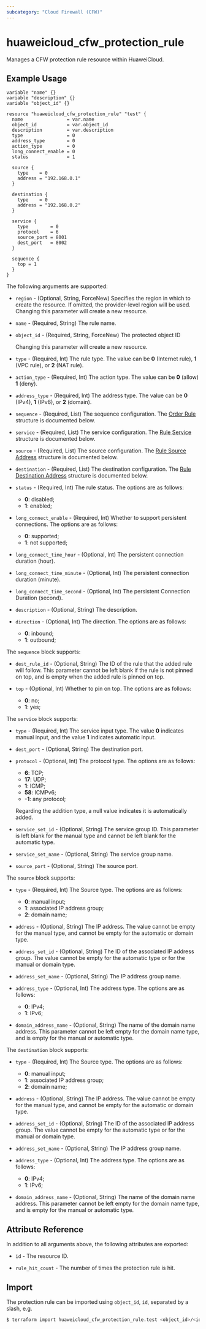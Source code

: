 ```yaml
---
subcategory: "Cloud Firewall (CFW)"
---
```


# huaweicloud_cfw_protection_rule

Manages a CFW protection rule resource within HuaweiCloud.

## Example Usage

```hcl
variable "name" {}
variable "description" {}
variable "object_id" {}

resource "huaweicloud_cfw_protection_rule" "test" {
  name                = var.name
  object_id           = var.object_id
  description         = var.description
  type                = 0
  address_type        = 0
  action_type         = 0
  long_connect_enable = 0
  status              = 1

  source {
    type    = 0
    address = "192.168.0.1"
  }

  destination {
    type    = 0
    address = "192.168.0.2"
  }

  service {
    type        = 0
    protocol    = 6
    source_port = 8001
    dest_port   = 8002
  }

  sequence {
    top = 1
  }
}
```

The following arguments are supported:

* `region` - (Optional, String, ForceNew) Specifies the region in which to create the resource.
  If omitted, the provider-level region will be used. Changing this parameter will create a new resource.

* `name` - (Required, String) The rule name.

* `object_id` - (Required, String, ForceNew) The protected object ID

  Changing this parameter will create a new resource.

* `type` - (Required, Int) The rule type.
  The value can be **0** (Internet rule), **1** (VPC rule), or **2** (NAT rule).

* `action_type` - (Required, Int) The action type.
  The value can be **0** (allow) **1** (deny).

* `address_type` - (Required, Int) The address type.
  The value can be **0** (IPv4), **1** (IPv6), or **2** (domain).

* `sequence` - (Required, List) The sequence configuration.
The [Order Rule](#ProtectionRule_OrderRuleAcl) structure is documented below.

* `service` - (Required, List) The service configuration.
The [Rule Service](#ProtectionRule_RuleService) structure is documented below.

* `source` - (Required, List) The source configuration.
The [Rule Source Address](#ProtectionRule_RuleSourceAddress) structure is documented below.

* `destination` - (Required, List) The destination configuration.
The [Rule Destination Address](#ProtectionRule_RuleDestinationAddress) structure is documented below.

* `status` - (Required, Int) The rule status. The options are as follows:
  + **0**: disabled;
  + **1**: enabled;

* `long_connect_enable` - (Required, Int) Whether to support persistent connections.
  The options are as follows:
  + **0**: supported;
  + **1**: not supported;

* `long_connect_time_hour` - (Optional, Int) The persistent connection duration (hour).

* `long_connect_time_minute` - (Optional, Int) The persistent connection duration (minute).

* `long_connect_time_second` - (Optional, Int) The persistent Connection Duration (second).

* `description` - (Optional, String) The description.

* `direction` - (Optional, Int) The direction. The options are as follows:
  + **0**: inbound;
  + **1**: outbound;

<a name="ProtectionRule_OrderRuleAcl"></a>
The `sequence` block supports:

* `dest_rule_id` - (Optional, String) The ID of the rule that the added rule will follow.
  This parameter cannot be left blank if the rule is not pinned on top, and is empty when the added rule is pinned on top.

* `top` - (Optional, Int) Whether to pin on top.
  The options are as follows:
  + **0**: no;
  + **1**: yes;

<a name="ProtectionRule_RuleService"></a>
The `service` block supports:

* `type` - (Required, Int) The service input type.
  The value **0** indicates manual input, and the value **1** indicates automatic input.

* `dest_port` - (Optional, String) The destination port.

* `protocol` - (Optional, Int) The protocol type. The options are as follows:
  + **6**: TCP;
  + **17**: UDP;
  + **1**: ICMP;
  + **58**: ICMPv6;
  + **-1**: any protocol;
  
  Regarding the addition type, a null value indicates it is automatically added.

* `service_set_id` - (Optional, String) The service group ID.
  This parameter is left blank for the manual type and cannot be left blank for the automatic type.

* `service_set_name` - (Optional, String) The service group name.

* `source_port` - (Optional, String) The source port.

<a name="ProtectionRule_RuleSourceAddress"></a>
The `source` block supports:

* `type` - (Required, Int) The Source type. The options are as follows:
  + **0**: manual input;
  + **1**: associated IP address group;
  + **2**: domain name;

* `address` - (Optional, String) The IP address.
  The value cannot be empty for the manual type, and cannot be empty for the automatic or domain type.

* `address_set_id` - (Optional, String) The ID of the associated IP address group.
  The value cannot be empty for the automatic type or for the manual or domain type.

* `address_set_name` - (Optional, String) The IP address group name.

* `address_type` - (Optional, Int) The address type. The options are as follows:
  + **0**: IPv4;
  + **1**: IPv6;

* `domain_address_name` - (Optional, String) The name of the domain name address.
  This parameter cannot be left empty for the domain name type, and is empty for the manual or automatic type.

<a name="ProtectionRule_RuleDestinationAddress"></a>
The `destination` block supports:

* `type` - (Required, Int) The Source type. The options are as follows:
  + **0**: manual input;
  + **1**: associated IP address group;
  + **2**: domain name;

* `address` - (Optional, String) The IP address.
  The value cannot be empty for the manual type, and cannot be empty for the automatic or domain type.

* `address_set_id` - (Optional, String) The ID of the associated IP address group.
  The value cannot be empty for the automatic type or for the manual or domain type.

* `address_set_name` - (Optional, String) The IP address group name.

* `address_type` - (Optional, Int) The address type. The options are as follows:
  + **0**: IPv4;
  + **1**: IPv6;

* `domain_address_name` - (Optional, String) The name of the domain name address.
  This parameter cannot be left empty for the domain name type, and is empty for the manual or automatic type.

## Attribute Reference

In addition to all arguments above, the following attributes are exported:

* `id` - The resource ID.

* `rule_hit_count` - The number of times the protection rule is hit.

## Import

The protection rule can be imported using `object_id`, `id`, separated by a slash, e.g.

```sh
$ terraform import huaweicloud_cfw_protection_rule.test <object_id>/<id>
```
